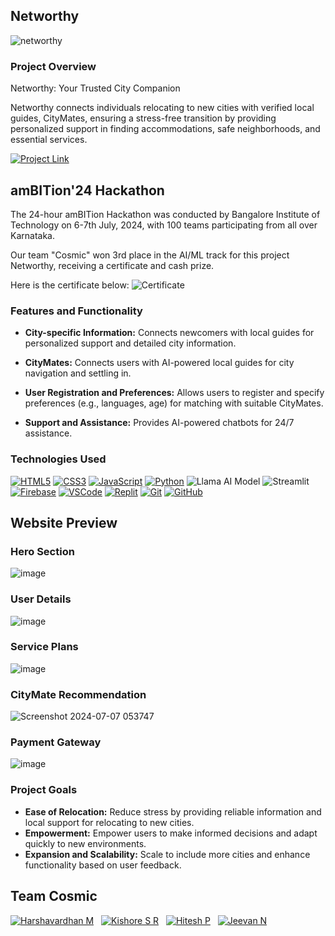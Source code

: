 ## Networthy
![networthy](https://github.com/codingstella/personal-blog-website/assets/113582974/fa7953fb-a0f4-4507-8596-feba29c7c968)

### Project Overview

Networthy: Your Trusted City Companion

Networthy connects individuals relocating to new cities with verified local guides, CityMates, ensuring a stress-free transition by providing personalized support in finding accommodations, safe neighborhoods, and essential services.

[![Project Link](https://img.shields.io/badge/Project%20Link-37a779?style=for-the-badge)](https://net-worthy.web.app/)

## amBITion'24 Hackathon

The 24-hour amBITion Hackathon was conducted by Bangalore Institute of Technology on 6-7th July, 2024, with 100 teams participating from all over Karnataka.

Our team "Cosmic" won 3rd place in the AI/ML track for this project Networthy, receiving a certificate and cash prize.

Here is the certificate below:
![Certificate]()

### Features and Functionality

- **City-specific Information:** Connects newcomers with local guides for personalized support and detailed city information.

- **CityMates:** Connects users with AI-powered local guides for city navigation and settling in.

- **User Registration and Preferences:** Allows users to register and specify preferences (e.g., languages, age) for matching with suitable CityMates.

- **Support and Assistance:** Provides AI-powered chatbots for 24/7 assistance.

### Technologies Used

[![HTML5](https://img.shields.io/badge/html5%20-%23E34F26.svg?&style=for-the-badge&logo=html5&logoColor=white)](https://your-link)
[![CSS3](https://img.shields.io/badge/CSS3-%231572B6.svg?style=for-the-badge&logo=css3&logoColor=white)](https://your-link)
[![JavaScript](https://img.shields.io/badge/javascript%20-%23323330.svg?&style=for-the-badge&logo=javascript&logoColor=%23F7DF1E)](https://your-link)
[![Python](https://img.shields.io/badge/Python-%233776AB.svg?style=for-the-badge&logo=python&logoColor=white)](https://your-link)
![Llama AI Model](https://img.shields.io/badge/Llama%20AI%20Model-%230080B0.svg?style=for-the-badge&logoColor=white)
![Streamlit](https://img.shields.io/badge/Streamlit-%23FF4B4B.svg?style=for-the-badge&logoColor=white)
[![Firebase](https://img.shields.io/badge/Firebase-%23039BE5.svg?style=for-the-badge&logo=firebase)](https://firebase.google.com/)
[![VSCode](https://img.shields.io/badge/VSCode-%23007ACC.svg?style=for-the-badge&logo=visual-studio-code&logoColor=white)](https://your-link)
[![Replit](https://img.shields.io/badge/Replit-%23FF6F61.svg?style=for-the-badge&logo=replit&logoColor=white)](https://your-link)
[![Git](https://img.shields.io/badge/Git-5E5E5E?style=for-the-badge&logo=git&logoColor=F05032)](https://your-link)
[![GitHub](https://img.shields.io/badge/GitHub-5E5E5E?style=for-the-badge&logo=github&logoColor=181717)](https://your-link)

## Website Preview

### Hero Section

![image](https://github.com/codingstella/personal-blog-website/assets/113582974/5b54aeb9-0e2d-41b0-9c42-9fba2c5335f4)

### User Details

![image](https://github.com/codingstella/personal-blog-website/assets/113582974/a4c62d07-bf27-45ef-81a2-6d2c900de822)

### Service Plans

![image](https://github.com/codingstella/personal-blog-website/assets/113582974/24bf01a3-f4e8-46e5-8630-739b514ab987)

### CityMate Recommendation

![Screenshot 2024-07-07 053747](https://github.com/codingstella/personal-blog-website/assets/113582974/b90bb12b-108b-4ec2-835b-5a1c91fe7381)

### Payment Gateway

![image](https://github.com/codingstella/personal-blog-website/assets/113582974/20c6edb5-4a86-45e0-9fbf-1002c584470c)

### Project Goals

- **Ease of Relocation:** Reduce stress by providing reliable information and local support for relocating to new cities.
- **Empowerment:** Empower users to make informed decisions and adapt quickly to new environments.
- **Expansion and Scalability:** Scale to include more cities and enhance functionality based on user feedback.

## Team Cosmic

[![Harshavardhan M](https://img.shields.io/badge/harshavardhan%20m-%230077B5.svg?style=for-the-badge&logo=linkedin&logoColor=white)](https://www.linkedin.com/in/harshavardhan-md/) &nbsp;
[![Kishore S R](https://img.shields.io/badge/kishore%20s%20r-%230077B5.svg?style=for-the-badge&logo=linkedin&logoColor=white)](https://www.linkedin.com/in/Kishore-SR) &nbsp;
[![Hitesh P](https://img.shields.io/badge/hitesh%20p-%230077B5.svg?style=for-the-badge&logo=linkedin&logoColor=white)](https://www.linkedin.com/in/hitesh-p-aa55662a3)
&nbsp;
[![Jeevan N](https://img.shields.io/badge/jeevan%20n-%230077B5.svg?style=for-the-badge&logo=linkedin&logoColor=white)](https://www.linkedin.com/in/jeevan-n-39a5652a3?utm_source=share&utm_campaign=share_via&utm_content=profile&utm_medium=android_app)
#
